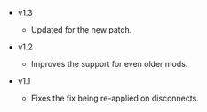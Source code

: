 - v1.3
  - Updated for the new patch.

- v1.2
  - Improves the support for even older mods.

- v1.1
  - Fixes the fix being re-applied on disconnects.
